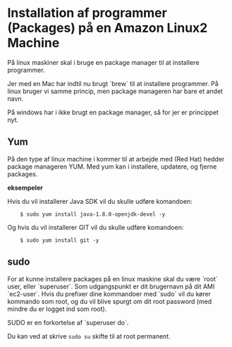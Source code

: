 <!-- JS use if these pages are used as githubpages. can be deleted if used elsewhere -->
<script src="https://code.jquery.com/jquery-3.2.1.min.js"></script>
<script src="script.js"></script>

# Installation af programmer (Packages) på en Amazon Linux2 Machine 

På linux maskiner skal i bruge en package manager til at installere programmer. 

Jer med en Mac har indtil nu brugt ´brew´ til at installere programmer. På linux bruger vi samme princip, men package manageren har bare et andet navn. 

På windows har i ikke brugt en package manager, så for jer er princippet nyt.

## Yum
På den type af linux machine i kommer til at arbejde med (Red Hat) hedder package manageren YUM. Med yum kan i installere, updatere, og fjerne packages.

**eksempeler**    

Hvis du vil installerer Java SDK vil du skulle udføre komandoen:

```
 	$ sudo yum install java-1.8.0-openjdk-devel -y
```
Og hvis du vil installerer GIT vil du skulle udføre komandoen:

```
 	$ sudo yum install git -y
```


## sudo
For at kunne installere packages på en linux maskine skal du være ´root´ user, eller ´superuser´. Som udgangspunkt er dit brugernavn på dit AMI ´ec2-user´. Hvis du prefixer dine kommandoer med ´sudo´ vil du kører kommando som root, og du vil blive spurgt om dit root password (med mindre du er logget ind som root). 

SUDO er en forkortelse af ´superuser do´.    

Du kan ved at skrive ```sudo su``` skifte til at root permanent.    
